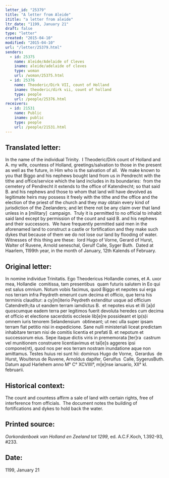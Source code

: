 ```yaml
---
letter_id: "25379"
title: "A letter from Aleide"
ititle: "a letter from aleide"
ltr_date: "1199, January 21"
draft: false
type: "letter"
created: "2015-04-10"
modified: "2015-04-10"
url: "/letter/25379.html"
senders:
  - id: 25375
    name: Aleide/Adelaide of Cleves
    iname: aleide/adelaide of cleves
    type: woman
    url: /woman/25375.html
  - id: 25376
    name: Theoderic/Dirk VII, count of Holland
    iname: theoderic/dirk vii, count of holland
    type: people
    url: /people/25376.html
receivers:
  - id: 21531
    name: Public
    iname: public
    type: people
    url: /people/21531.html
---
```

<h2> Translated letter:</h2><p class="Bodytext51">In the name of the individual Trinity.&nbsp; I Theoderic/Dirk count of Holland and A. my wife, countess of Holland, greetings/salvation to those in the present as well as the future, in Him who is the salvation of all.&nbsp; We make known to you that Biggo and his nephews bought land from us in Pendrecht with the tithe and office/service which the land includes in its boundaries:&nbsp; from the&nbsp; cemetery of Pendrecht it extends to the office of Katendrecht; so that said B. and his nephews and those to whom that land will have devolved as legitimate heirs may possess it freely with the tithe and the office and the election of the priest of the church and they may obtain every kind of jurisdiction of the Zeelanders; and let there not be any claim over that land unless in a [military]&nbsp; campaign.&nbsp; Truly it is permitted to no official to inhabit said land except by permission of the count and said B. and his nephews and their successors.&nbsp; We have frequently permitted said men in the aforenamed land to construct a castle or fortification and they make such dykes that because of them we do not lose our land by flooding of water.&nbsp; Witnesses of this thing are these:&nbsp; lord Hugo of Vorne, Gerard of Hurst, Walter of Ruvene, Arnold seneschal, Gerulf Calle, Syger Buth.&nbsp; Dated at Haarlem, 1199th year, in the month of January, 12th Kalends of February.</p><h2 class="mt-4"> Original letter:</h2><p class="Bodytext51">In nomine individue Trinitatis. Ego Theodericus Hollandie comes, et A. uxor mea, Hollandie&nbsp; comitissa, tam presentibus&nbsp; quam futuris salutem in Eo qui est salus omnium. Notum vobis facimus, quod Biggo et nepotes sui erga nos terram infra Peydreth emerunt cum decima et officio, que terra his terminis clauditur: a cy[m]iterio Peydreth extenditur usque ad officium Catendreth;ita ut eandem terram iamdictus B.&nbsp; et nepotes eius et illi [a]d&nbsp; quoscumque eadem terra per legitimos fuerit devoluta heredes cum decima et officio et electione sacerdotis ecclesie lib[e]re possideant et ip(s)i omnem iuris tenorem Selandensium&nbsp; obtineant; ut nec ulla super ipsam terram fiat petitio nisi in expedicione. Sane nulli ministeriali liceat predictam inhabitare terram nisi de comitis licentia et prefati B. et nepotum et successorum eius. Sepe itaque dictis viris in prememorata [ter]ra&nbsp; castrum vel munitionem construere licentiavimus et tal[e]s aggeres ipsi compone(nt), quod nos per eos terram nostram inundatione aque non amittamus. Testes huius rei sunt hii: dominus Hugo de Vorne,&nbsp; Gerardus&nbsp; de Hurst, Woulterus de Ruvene, Arnoldus dapifer, Gerulfus&nbsp; Calle, SygerusButh. Datum apud Harlehem anno M° C° XCVIIII°, m[e]nse ianuario, XII° kl. februarii.&nbsp;</p><h2 class="mt-4"> Historical context:</h2><p>The count and countess affirm a sale of land with certain rights, free of interference from officials. &nbsp;The document notes the building of fortifications and dykes to hold back the water.</p><h2 class="mt-4"> Printed source:</h2><p class="Bodytext51"><i>Oorkondenboek van Holland en Zeeland tot 1299</i>, ed. A.C.F.Koch,&nbsp;1.392-93, #233.</p><h2 class="mt-4"> Date:</h2>1199, January 21
